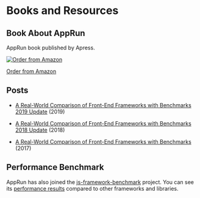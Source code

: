 # Books and Resources


## Book About AppRun

AppRun book published by Apress.

[![Order from Amazon](https://camo.githubusercontent.com/99fad1f024c274a3d752a1583cf125037583811c/68747470733a2f2f696d616765732e737072696e6765722e636f6d2f7367772f626f6f6b732f6d656469756d2f393738313438343234303638372e6a7067)](https://www.amazon.com/Practical-Application-Development-AppRun-High-Performance/dp/1484240685/)

[Order from Amazon](https://www.amazon.com/Practical-Application-Development-AppRun-High-Performance/dp/1484240685/)


## Posts

* [A Real-World Comparison of Front-End Frameworks with Benchmarks 2019 Update](https://medium.freecodecamp.org/a-realworld-comparison-of-front-end-frameworks-with-benchmarks-2019-update-4be0d3c78075) (2019)

* [A Real-World Comparison of Front-End Frameworks with Benchmarks 2018 Update](https://medium.freecodecamp.org/a-real-world-comparison-of-front-end-frameworks-with-benchmarks-2018-update-e5760fb4a962) (2018)

* [A Real-World Comparison of Front-End Frameworks with Benchmarks](https://medium.freecodecamp.org/a-real-world-comparison-of-front-end-frameworks-with-benchmarks-e1cb62fd526c) (2017)


## Performance Benchmark

AppRun has also joined the [js-framework-benchmark](https://github.com/krausest/js-framework-benchmark) project. You can see its [performance results](https://rawgit.com/krausest/js-framework-benchmark/master/webdriver-ts-results/table.html) compared to other frameworks and libraries.